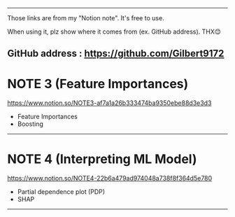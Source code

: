 -------------------------------------------------------------------------
Those links are from my "Notion note". It's free to use.

When using it, plz show where it comes from (ex. GitHub address). THX😊

GitHub address : https://github.com/Gilbert9172
-------------------------------------------------------------------------

# NOTE 3 (Feature Importances)

https://www.notion.so/NOTE3-af7a1a26b333474ba9350ebe88d3e3d3
- Feature Importances
- Boosting
-------------------------------------------------------------------------

# NOTE 4 (Interpreting ML Model)

https://www.notion.so/NOTE4-22b6a479ad974048a738f8f364d5e780
- Partial dependence plot (PDP)
- SHAP
-------------------------------------------------------------------------
